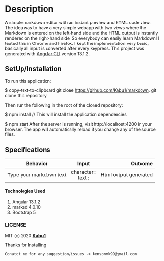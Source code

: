 # Description
A simple markdown editor with an instant preview and HTML code view. The idea was to have a very simple webapp with two views where the Markdown is entered on the left-hand side and the HTML output is instantly rendered on the right-hand side. So everybody can easily learn Markdown!
I tested this in Chrome and Firefox. I kept the implementation very basic, basically all input is converted after every keypress.
This project was generated with [Angular CLI](https://github.com/angular/angular-cli) version 13.1.2.

## SetUp/Installation
To run this application:

$  copy-text-to-clipboard git clone https://github.com/Kabu1/markdown. </copy-button>git clone this repository.

Then run the following in the root of the cloned repository:

$ npm install
// This will install the application dependencies

$ npm start
After the server is running, visit http://localhost:4200 in your browser.
The app will automatically reload if you change any of the source files.

## Specifications
| Behavior        | Input           | Outcome  |
| ------------- |:-------------:| -----:|
| Type your markdown text | character : <br/>  text : | Html output generated |

#### Technologies Used
1. Angular 13.1.2
2. marked 4.0.10 
3. Bootstrap 5


 
 ### LICENSE
 MIT (c) 2020 **[Kabu1](https://github.com/Kabu1)**

Thanks for Installing

    Conatct me for any suggestion/issues -> bensonmk99@gmail.com
